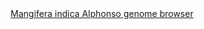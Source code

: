 <div id="Mangifera_indica_Alphonso_genome_browser" align="center">
  <a href="https://ink-blot.github.io/?sessionURL=blob:zZVrb6pIHMa_ymZe7SaI3BHfqbXailqwWPXkxAwwwFRgkBlBafrdd.rWs9lss203e2lCCDM8w__y_IZ5AhUqKSY56AJFlHVRBwKgCakXMCtSNIMZoqAbwZQiAZQoQiXKAwS6TyCClEHPtfnChLGCdtvtEEatGOUkwwEVqSrCokXJgSWIS1uKCDPYkBzWVAxIxsUMtmFaJCSnpA2DAFHaktoFyuNtDfnt8m57_iTaZoeU4XPULU.CJxaKEeTZ4jxEx3cS.Ujk2Byru6lSbPSjk3eGssfWpwUk136_WQYPj_Pa3g_c8G41uR1FFN9X6EpLrV6CDekmG8_iQ1m0neFOerhlnbDuW7qJ7XBknPxVM2BoMHJMK.2njmIg5LrjNPTGGwfL8Sn3etHSHsPKrHa8IAyeBZCS4MDbDoKklM2uLkgdTdB0q_XypAuWbvGyS4JB99t3AbASBjuu_vYE2Kng3gCK9oezTQIgZYhK0G1ZkmTKlqXomqlJliU_C0_gUKb_sHkZzLkbeItCzLYhYSIlJeM.xVGkinHD84lwevaOB35f_IWcXV0XAzp87BEJa8F6MRx5ubp2w2goW_uELUfMijwEHaN_P5qsYT4_3dYTr7zaJU1BVps0EZmPeUUfLj0iZQYZl75M8fGrszDPCYPsZb8KIEE4TrjGlAQQkJRwn0EZ.z9Lwk_8knXpFy6qMMU.TjE7PfCQpAZdVdENTf6BhvrvoPBj9y5ct6N0ZKujbuUtt5_xX0i4pXlBRV6NWAXRn8j49NovBEotL5vDYZqaE3x3uEMkkafK9cLzvHiTWzPo5E2EzQpaynwlYyduZsnQ3Rwd_4ZVTTYxoz.C8vkuXrjhM79jU8ESw5y9iYNsWqbyFwC9YqL9L5i8GJv.bVDeWv2FUDkOdvM9G_SlhE6DsbOXF663SDv2vFQ75mqD7Gl9dO1jmusdX3Z78c435Lhn3.yCDJ2yx96nUHmzk5.HRdYkw3yfFv0_pEX0YfYBLF5lX8h_Tb13B_ZjRPdrU1vvHyZ6tWikzcynp81mqd40_LQ2lH2EJoXfr4cDfOXtUsu.pneepRtswit6z_9Lby5G_za8HCYpjvMMna1.9c14_v78Kw--">Mangifera indica Alphonso genome browser</a>
</div>
